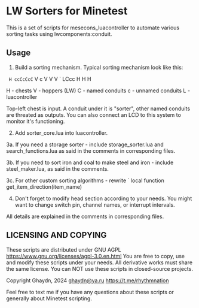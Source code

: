 
# LW Sorters for Minetest

This is a set of scripts for mesecons_luacontroller to automate various sorting
tasks using lwcomponents:conduit.

## Usage

1. Build a sorting mechanism. Typical sorting mechanism look like this:

`  H ccCcCcC
`  V c V V V
` LCcc H H H

H - chests
V - hoppers (LW)
C - named conduits
c - unnamed conduits
L - luacontroller

Top-left chest is input. A conduit under it is "sorter", other named conduits
are threated as outputs. You can also connect an LCD to this system to monitor
it's functioning.

2. Add sorter_core.lua into luacontroller.

3a. If you need a storage sorter - include storage_sorter.lua and search_functions.lua
as said in the comments in corresponding files.

3b. If you need to sort iron and coal to make steel and iron - include steel_maker.lua,
as said in the comments.

3c. For other custom sorting algorithms - rewrite
` local function get_item_direction(item_name)

4. Don't forget to modify head section according to your needs. You might want
to change switch pin, channel names, or interrupt intervals.

All details are explained in the comments in corresponding files.

## LICENSING AND COPYING

These scripts are distributed under GNU AGPL https://www.gnu.org/licenses/agpl-3.0.en.html
You are free to copy, use and modify these scripts under your needs.
All derivative works must share the same license.
You can NOT use these scripts in closed-source projects.

Copyright Ghaydn, 2024
ghaydn@ya.ru
https://t.me/rhythmnation

Feel free to text me if you have any questions about these scripts or generally
about Minetest scripting.
